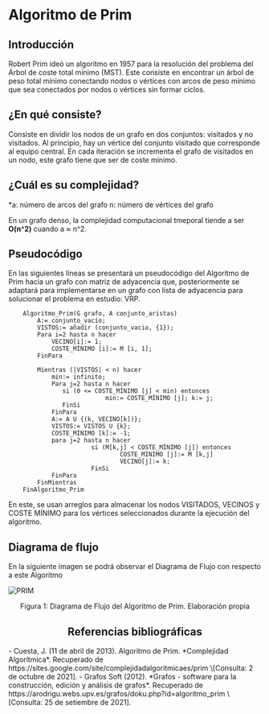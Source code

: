 # Algoritmo de Prim
## Introducción
Robert Prim ideó un algoritmo en 1957 para la resolución del problema del Árbol de coste total mínimo (MST).  Este consiste en encontrar un árbol de peso total mínimo conectando nodos o vértices con arcos de peso mínimo que sea conectados por nodos o vértices sin formar ciclos.

## ¿En qué consiste?
Consiste en dividir los nodos de un grafo en dos conjuntos: visitados y no visitados. Al principio, hay un vértice del conjunto visitado que corresponde al equipo central. En cada iteración se incrementa el grafo de visitados en un nodo, este grafo tiene que ser de coste mínimo. 

## ¿Cuál es su complejidad?

*a: número de arcos del grafo
n: número de vértices del grafo

En un grafo denso, la complejidad computacional tmeporal tiende a ser **O(n^2)** cuando a ≈ n^2.

## Pseudocódigo 
En las siguientes líneas se presentará un pseudocódigo del Algoritmo de Prim hacia un grafo con matriz de adyacencia que, posteriormente se adaptará para implementarse en un grafo con lista de adyacencia para solucionar el problema en estudio: VRP. 

```
    Algoritmo_Prim(G grafo, A conjunto_aristas)
        A:= conjunto_vacío;
        VISTOS:= añadir (conjunto_vacio, {1});
        Para i=2 hasta n hacer
            VECINO[i]:= 1;
            COSTE_MÍNIMO [i]:= M [i, 1];
        FinPara

        Mientras (|VISTOS| < n) hacer           
            min:= infinito;
            Para j=2 hasta n hacer
               si (0 <= COSTE_MÍNIMO [j] < min) entonces
                           min:= COSTE_MÍNIMO [j]; k:= j;
               FinSi
            FinPara
            A:= A U {(k, VECINO[k])};
            VISTOS:= VISTOS U {k};
            COSTE_MÍNIMO [k]:= -1;
            para j=2 hasta n hacer
                       si (M[k,j] < COSTE_MÍNIMO [j]) entonces                   
                               COSTE_MÍNIMO [j]:= M [k,j]                                          
                               VECINO[j]:= k;
                       FinSi
            FinPara
        FinMientras
    FinAlgoritmo_Prim
```
 En este, se usan arreglos para almacenar los nodos VISITADOS, VECINOS y COSTE MÍNIMO para los vértices seleccionados durante la ejecución del algoritmo.
 
## Diagrama de flujo
En la siguiente imagen se podrá observar el Diagrama de Flujo con respecto a este Algoritmo

![PRIM](https://user-images.githubusercontent.com/54080805/135726278-c5a156d0-d22d-43a4-920d-827a8283a77a.png)
<div align="center"> Figura 1: Diagrama de Flujo del Algoritmo de Prim. Elaboración propia

    

## Referencias bibliográficas
<div align="left"> 
- Cuesta, J. (11 de abril de 2013). Algoritmo de Prim. *Complejidad Algorítmica*. Recuperado de https://sites.google.com/site/complejidadalgoritmicaes/prim \[Consulta: 2 de octubre de 2021].
- Grafos Soft (2012). *Grafos - software para la construcción, edición y análisis de grafos*. Recuperado de https://arodrigu.webs.upv.es/grafos/doku.php?id=algoritmo_prim \[Consulta: 25 de setiembre de 2021].
